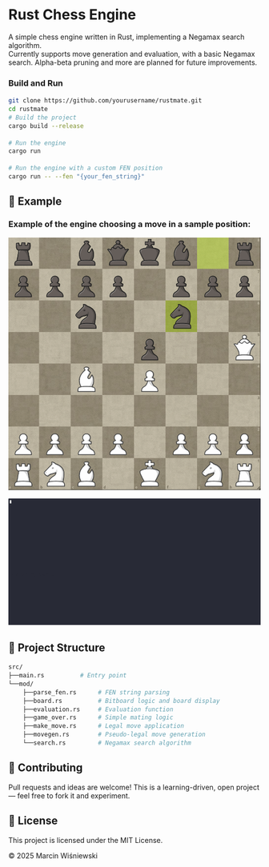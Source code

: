 #  Rust Chess Engine


A simple chess engine written in Rust, implementing a Negamax search algorithm.  
Currently supports move generation and evaluation, with a basic Negamax search. Alpha-beta pruning and more are planned for future improvements.

### Build and Run

```bash
git clone https://github.com/yourusername/rustmate.git
cd rustmate
# Build the project
cargo build --release

# Run the engine
cargo run

# Run the engine with a custom FEN position
cargo run -- --fen "{your_fen_string}"
```
## 📄 Example
### Example of the engine choosing a move in a sample position:

![scholars mate](assets/image.png)

![Chess Engine Demo](assets/chess3.gif)

## 🧱 Project Structure

```bash
src/
├──main.rs          # Entry point
└──mod/
    ├──parse_fen.rs      # FEN string parsing
    ├──board.rs          # Bitboard logic and board display
    ├──evaluation.rs     # Evaluation function
    ├──game_over.rs      # Simple mating logic
    ├──make_move.rs      # Legal move application
    ├──movegen.rs        # Pseudo-legal move generation
    └──search.rs         # Negamax search algorithm

```

## 🤝 Contributing

Pull requests and ideas are welcome! This is a learning-driven, open project — feel free to fork it and experiment.
## 📝 License

This project is licensed under the MIT License.  

© 2025 Marcin Wiśniewski

